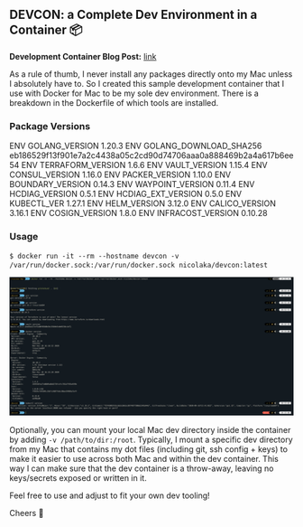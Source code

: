 ## DEVCON: a Complete Dev Environment in a Container 📦 

**Development Container Blog Post:** [link](https://medium.com/@nicolakabar/the-ultimate-development-environment-moving-from-vagrant-to-docker-for-mac-532bcf07e186)

As a rule of thumb, I never install any packages directly onto my Mac unless I absolutely have to. So I created this sample development container that I use with Docker for Mac to be my sole dev environment. There is a breakdown in the Dockerfile of which tools are installed. 


### Package Versions

ENV GOLANG_VERSION 1.20.3
ENV GOLANG_DOWNLOAD_SHA256 eb186529f13f901e7a2c4438a05c2cd90d74706aaa0a888469b2a4a617b6ee54
ENV TERRAFORM_VERSION 1.6.6
ENV VAULT_VERSION 1.15.4
ENV CONSUL_VERSION 1.16.0
ENV PACKER_VERSION 1.10.0
ENV BOUNDARY_VERSION 0.14.3
ENV WAYPOINT_VERSION 0.11.4
ENV HCDIAG_VERSION 0.5.1
ENV HCDIAG_EXT_VERSION 0.5.0
ENV KUBECTL_VER 1.27.1
ENV HELM_VERSION 3.12.0
ENV CALICO_VERSION 3.16.1
ENV COSIGN_VERSION 1.8.0
ENV INFRACOST_VERSION 0.10.28

### Usage

```
$ docker run -it --rm --hostname devcon -v /var/run/docker.sock:/var/run/docker.sock nicolaka/devcon:latest
```

![img](devcon.png)

Optionally, you can mount your local Mac dev directory inside the container by adding `-v /path/to/dir:/root`. Typically, I mount a specific dev directory from my Mac that contains my dot files (including  git, ssh config + keys) to make it easier to use across both Mac and within the dev container. This way I can make sure that the dev container is a throw-away, leaving no keys/secrets exposed or written in it. 

Feel free to use and adjust to fit your own dev tooling!

Cheers 🍺
 

